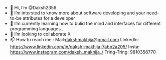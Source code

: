 - 👋 Hi, I’m @Daksh2356
- 👀 I’m  intersted to know more about software developing and your need-to-be attributes for a developer
- 🌱 I’m currently learning how to bulid the mind and interfaces for different programming languages...
- 💞️ I’m looking to collaborate X 
- 📫 How to reach me : 
Mail:dakshmakhija@gmail.com
Linkedln: https://www.linkedin.com/in/daksh-makhija-7abb2a205/
Insta: https://www.instagram.com/daksh_makhija_/
Tring-Tring: 9810358770


<!---
Daksh2356/Daksh2356 is a ✨ special ✨ repository because its `README.md` (this file) appears on your GitHub profile.
You can click the Preview link to take a look at your changes.
--->
